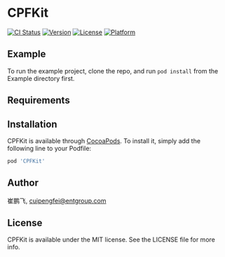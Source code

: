 # CPFKit

[![CI Status](https://img.shields.io/travis/崔鹏飞/CPFKit.svg?style=flat)](https://travis-ci.org/崔鹏飞/CPFKit)
[![Version](https://img.shields.io/cocoapods/v/CPFKit.svg?style=flat)](https://cocoapods.org/pods/CPFKit)
[![License](https://img.shields.io/cocoapods/l/CPFKit.svg?style=flat)](https://cocoapods.org/pods/CPFKit)
[![Platform](https://img.shields.io/cocoapods/p/CPFKit.svg?style=flat)](https://cocoapods.org/pods/CPFKit)

## Example

To run the example project, clone the repo, and run `pod install` from the Example directory first.

## Requirements

## Installation

CPFKit is available through [CocoaPods](https://cocoapods.org). To install
it, simply add the following line to your Podfile:

```ruby
pod 'CPFKit'
```

## Author

崔鹏飞, cuipengfei@entgroup.com

## License

CPFKit is available under the MIT license. See the LICENSE file for more info.
